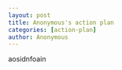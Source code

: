 ```yaml
---
layout: post 
title: Anonymous's action plan 
categories: [action-plan]
author: Anonymous
---
```

aosidnfoain

